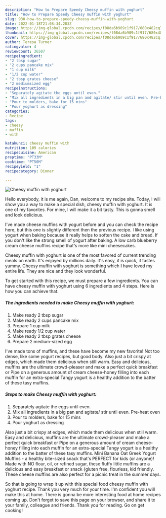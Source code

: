 ```yaml
---
description: "How to Prepare Speedy Cheesy muffin with yoghurt"
title: "How to Prepare Speedy Cheesy muffin with yoghurt"
slug: 930-how-to-prepare-speedy-cheesy-muffin-with-yoghurt
date: 2022-01-18T21:08:34.283Z
image: https://img-global.cpcdn.com/recipes/f08da6b909c1f917/680x482cq70/cheesy-muffin-with-yoghurt-recipe-main-photo.jpg
thumbnail: https://img-global.cpcdn.com/recipes/f08da6b909c1f917/680x482cq70/cheesy-muffin-with-yoghurt-recipe-main-photo.jpg
cover: https://img-global.cpcdn.com/recipes/f08da6b909c1f917/680x482cq70/cheesy-muffin-with-yoghurt-recipe-main-photo.jpg
author: Teresa Turner
ratingvalue: 4
reviewcount: 36507
recipeingredient:
- "2 tbsp sugar"
- "2 cups pancake mix"
- "1 cup milk"
- "1/2 cup water"
- "2 tbsp grates cheese"
- "2 mediumsized egg"
recipeinstructions:
- "Separately agitate the eggs until even."
- "Mix all ingredients in a big pan and agitate/ stir until even. Pre-heat oven"
- "Pour to molders, bake for 15 mins"
- "Pour yoghurt as dressing"
categories:
- Recipe
tags:
- cheesy
- muffin
- with

katakunci: cheesy muffin with 
nutrition: 109 calories
recipecuisine: American
preptime: "PT33M"
cooktime: "PT50M"
recipeyield: "1"
recipecategory: Dinner

---
```



![Cheesy muffin with yoghurt](https://img-global.cpcdn.com/recipes/f08da6b909c1f917/680x482cq70/cheesy-muffin-with-yoghurt-recipe-main-photo.jpg)

Hello everybody, it is me again, Dan, welcome to my recipe site. Today, I will show you a way to make a special dish, cheesy muffin with yoghurt. It is one of my favorites. For mine, I will make it a bit tasty. This is gonna smell and look delicious.

I&#39;ve made cheese muffins with yogurt before and you can check the recipe here, but this one is slightly different then the previous recipe. I like using yogurt when baking because it really helps to soften the cake and bread. If you don&#39;t like the strong smell of yogurt after baking. A low carb blueberry cream cheese muffins recipe that&#39;s more like mini cheesecakes.

Cheesy muffin with yoghurt is one of the most favored of current trending meals on earth. It's enjoyed by millions daily. It's easy, it is quick, it tastes yummy. Cheesy muffin with yoghurt is something which I have loved my entire life. They are nice and they look wonderful.


To get started with this recipe, we must prepare a few ingredients. You can have cheesy muffin with yoghurt using 6 ingredients and 4 steps. Here is how you can achieve that.

<!--inarticleads1-->

##### The ingredients needed to make Cheesy muffin with yoghurt:

1. Make ready 2 tbsp sugar
1. Make ready 2 cups pancake mix
1. Prepare 1 cup milk
1. Make ready 1/2 cup water
1. Make ready 2 tbsp grates cheese
1. Prepare 2 medium-sized egg


I&#39;ve made tons of muffins, and these have become my new favorite! Not too dense, like some yogurt recipes, but good body. Also just a bit crispy at edges, which made them delicious when still warm. Easy and delicious, muffins are the ultimate crowd-pleaser and make a perfect quick breakfast or Pipe on a generous amount of cream cheese-honey filling into each muffin for an extra-special Tangy yogurt is a healthy addition to the batter of these tasy muffins. 

<!--inarticleads2-->

##### Steps to make Cheesy muffin with yoghurt:

1. Separately agitate the eggs until even.
1. Mix all ingredients in a big pan and agitate/ stir until even. Pre-heat oven
1. Pour to molders, bake for 15 mins
1. Pour yoghurt as dressing


Also just a bit crispy at edges, which made them delicious when still warm. Easy and delicious, muffins are the ultimate crowd-pleaser and make a perfect quick breakfast or Pipe on a generous amount of cream cheese-honey filling into each muffin for an extra-special Tangy yogurt is a healthy addition to the batter of these tasy muffins. Mini Banana Oat Greek Yogurt Muffins - a healthy bite-sized snack that&#39;s PERFECT for kids (or anyone)! Made with NO flour, oil, or refined sugar, these fluffy little muffins are a delicious and easy breakfast or snack {gluten free, flourless, kid friendly. These cheese muffins are also perfect for a picnic treat in the summer days. 

So that is going to wrap it up with this special food cheesy muffin with yoghurt recipe. Thank you very much for your time. I'm confident you will make this at home. There is gonna be more interesting food at home recipes coming up. Don't forget to save this page on your browser, and share it to your family, colleague and friends. Thank you for reading. Go on get cooking!
